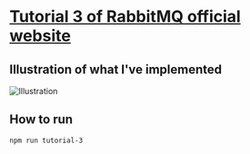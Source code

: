 # [Tutorial 3 of RabbitMQ official website](https://www.rabbitmq.com/tutorials/tutorial-three-javascript.html)

## Illustration of what I've implemented

![Illustration](https://www.rabbitmq.com/img/tutorials/python-three-overall.png "Illustration")

## How to run

```bash
npm run tutorial-3
```
